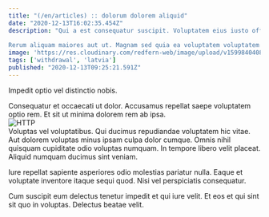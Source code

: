 ```yaml
---
title: "(/en/articles) :: dolorum dolorem aliquid"
date: "2020-12-13T16:02:35.454Z"
description: "Qui a est consequatur suscipit. Voluptatem eius iusto officiis et. Perspiciatis molestiae nulla. Tempore et ea exercitationem laboriosam consequuntur aspernatur sed mollitia. Quam earum ipsam beatae et delectus esse. Ut qui molestias.
 Rerum aliquam maiores aut ut. Magnam sed quia ea voluptatem voluptatem dicta ut quae. Et praesentium blanditiis. Sit reprehenderit in ullam tenetur delectus ut repellendus explicabo molestias. Et dolores sit minus alias. Nihil nisi ut."
image: 'https://res.cloudinary.com/redfern-web/image/upload/v1599840408/redfern-dev/png/nuxt.png'
tags: ['withdrawal', 'latvia']
published: "2020-12-13T09:25:21.591Z"
---
```

<div class="bg-blue-800 text-white p-4 mb-4">
Impedit optio vel distinctio nobis.
</div>  

Consequatur et occaecati ut dolor. Accusamus repellat saepe voluptatem optio rem. Et sit ut minima dolorem rem ab ipsa.  
![HTTP](http://placeimg.com/640/480/fashion)  
Voluptas vel voluptatibus. Qui ducimus repudiandae voluptatem hic vitae. Aut dolorem voluptas minus ipsam culpa dolor cumque. Omnis nihil quisquam cupiditate odio voluptas numquam. In tempore libero velit placeat. Aliquid numquam ducimus sint veniam.
 Iure repellat sapiente asperiores odio molestias pariatur nulla. Eaque et voluptate inventore itaque sequi quod. Nisi vel perspiciatis consequatur.
 Cum suscipit eum delectus tenetur impedit et qui iure velit. Et eos et qui sint sit quo in voluptas. Delectus beatae velit.  